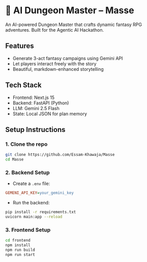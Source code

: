 # 🧙 AI Dungeon Master – Masse

An AI-powered Dungeon Master that crafts dynamic fantasy RPG adventures. Built for the Agentic AI Hackathon.

## Features
- Generate 3-act fantasy campaigns using Gemini API
- Let players interact freely with the story
- Beautiful, markdown-enhanced storytelling

## Tech Stack
- Frontend: Next.js 15
- Backend: FastAPI (Python)
- LLM: Gemini 2.5 Flash
- State: Local JSON for plan memory

## Setup Instructions

### 1. Clone the repo
```bash
git clone https://github.com/Essam-Khawaja/Masse
cd Masse
```

### 2. Backend Setup
- Create a `.env` file:
```ini
GEMENI_API_KEY=your_gemini_key
```
- Run the backend:
```bash
pip install -r requirements.txt
uvicorn main:app --reload
```

### 3. Frontend Setup
```bash
cd frontend
npm install
npm run build
npm run start
```


